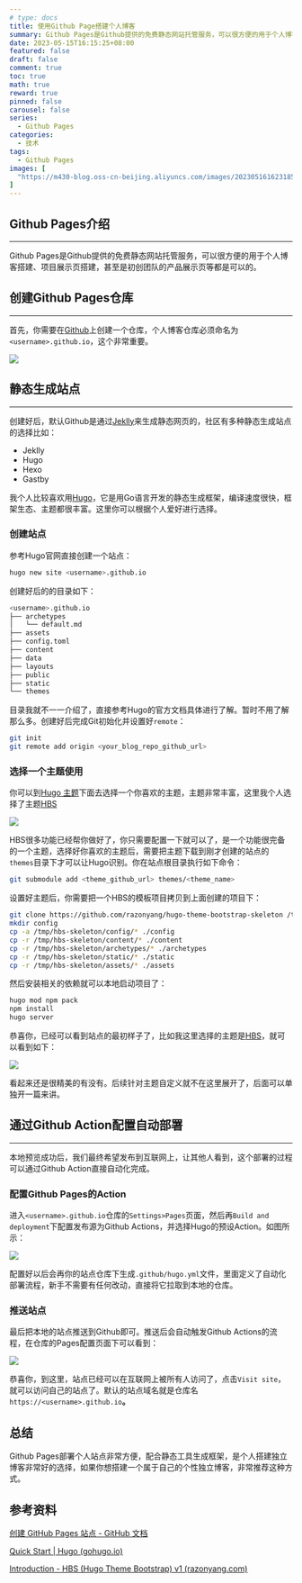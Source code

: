 ```yaml
---
# type: docs 
title: 使用Github Page搭建个人博客
summary: Github Pages是Github提供的免费静态网站托管服务，可以很方便的用于个人博客搭建、项目展示页搭建，甚至是初创团队的产品展示页等都是可以的。
date: 2023-05-15T16:15:25+08:00
featured: false
draft: false
comment: true
toc: true
math: true
reward: true
pinned: false
carousel: false
series:
  - Github Pages
categories: 
  - 技术
tags: 
  - Github Pages
images: [
  "https://m430-blog.oss-cn-beijing.aliyuncs.com/images/202305161623185.png?x-oss-process=image/quality,q_80/format,webp"
]
---
```

## Github Pages介绍
---
Github Pages是Github提供的免费静态网站托管服务，可以很方便的用于个人博客搭建、项目展示页搭建，甚至是初创团队的产品展示页等都是可以的。

## 创建Github Pages仓库
---

首先，你需要在[Github](https://github.com)上创建一个仓库，个人博客仓库必须命名为`<username>.github.io`，这个非常重要。

![](https://m430-blog.oss-cn-beijing.aliyuncs.com/images/202305161613203.png?x-oss-process=image/quality,q_80/format,webp)

## 静态生成站点

---

创建好后，默认Github是通过[Jeklly](https://jekyllrb.com/)来生成静态网页的，社区有多种静态生成站点的选择比如：

- Jeklly
- Hugo
- Hexo
- Gastby

我个人比较喜欢用[Hugo](https://gohugo.io/)，它是用Go语言开发的静态生成框架，编译速度很快，框架生态、主题都很丰富。这里你可以根据个人爱好进行选择。

### 创建站点

参考Hugo官网直接创建一个站点：

```bash
hugo new site <username>.github.io
```

创建好后的的目录如下：

```bash
<username>.github.io
├── archetypes
│   └── default.md
├── assets
├── config.toml
├── content
├── data
├── layouts
├── public
├── static
└── themes
```

目录我就不一一介绍了，直接参考Hugo的官方文档具体进行了解。暂时不用了解那么多。创建好后完成Git初始化并设置好`remote`：

```bash
git init
git remote add origin <your_blog_repo_github_url>
```

### 选择一个主题使用

你可以到[Hugo 主题](https://themes.gohugo.io/)下面去选择一个你喜欢的主题，主题非常丰富，这里我个人选择了主题[HBS](https://hbs.razonyang.com/)

![](https://m430-blog.oss-cn-beijing.aliyuncs.com/images/202305161613202.png?x-oss-process=image/quality,q_80/format,webp)

HBS很多功能已经帮你做好了，你只需要配置一下就可以了，是一个功能很完备的一个主题，选择好你喜欢的主题后，需要把主题下载到刚才创建的站点的`themes`目录下才可以让Hugo识别。你在站点根目录执行如下命令：

```bash
git submodule add <theme_github_url> themes/<theme_name>
```

设置好主题后，你需要把一个HBS的模板项目拷贝到上面创建的项目下：

```bash
git clone https://github.com/razonyang/hugo-theme-bootstrap-skeleton /tmp/hbs-skeleton
mkdir config
cp -a /tmp/hbs-skeleton/config/* ./config
cp -r /tmp/hbs-skeleton/content/* ./content
cp -r /tmp/hbs-skeleton/archetypes/* ./archetypes
cp -r /tmp/hbs-skeleton/static/* ./static
cp -r /tmp/hbs-skeleton/assets/* ./assets
```

然后安装相关的依赖就可以本地启动项目了：

```bash
hugo mod npm pack
npm install
hugo server
```

恭喜你，已经可以看到站点的最初样子了，比如我这里选择的主题是[HBS](https://hbs.razonyang.com/)，就可以看到如下：

![](https://m430-blog.oss-cn-beijing.aliyuncs.com/images/202305161613201.png?x-oss-process=image/quality,q_80/format,webp)

看起来还是很精美的有没有。后续针对主题自定义就不在这里展开了，后面可以单独开一篇来讲。

## 通过Github Action配置自动部署

---

本地预览成功后，我们最终希望发布到互联网上，让其他人看到，这个部署的过程可以通过Github Action直接自动化完成。

### 配置Github Pages的Action

进入`<username>.github.io`仓库的`Settings>Pages`页面，然后再`Build and deployment`下配置发布源为Github Actions，并选择Hugo的预设Action。如图所示：

![](https://m430-blog.oss-cn-beijing.aliyuncs.com/images/202305161613200.png?x-oss-process=image/quality,q_80/format,webp)

配置好以后会再你的站点仓库下生成`.github/hugo.yml`文件，里面定义了自动化部署流程，新手不需要有任何改动，直接将它拉取到本地的仓库。

### 推送站点

最后把本地的站点推送到Github即可。推送后会自动触发Github Actions的流程，在仓库的Pages配置页面下可以看到：

![](https://m430-blog.oss-cn-beijing.aliyuncs.com/images/202305161613198.png?x-oss-process=image/quality,q_80/format,webp)

恭喜你，到这里，站点已经可以在互联网上被所有人访问了，点击`Visit site`，就可以访问自己的站点了。默认的站点域名就是仓库名`https://<username>.github.io`**。**

## 总结

Github Pages部署个人站点非常方便，配合静态工具生成框架，是个人搭建独立博客非常好的选择，如果你想搭建一个属于自己的个性独立博客，非常推荐这种方式。

## 参考资料

[创建 GitHub Pages 站点 - GitHub 文档](https://docs.github.com/zh/pages/getting-started-with-github-pages/creating-a-github-pages-site)

[Quick Start | Hugo (gohugo.io)](https://gohugo.io/getting-started/quick-start/)

[Introduction - HBS (Hugo Theme Bootstrap) v1 (razonyang.com)](https://hbs.razonyang.com/v1/en/docs/getting-started/introduction/)
